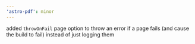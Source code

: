 ```yaml
---
'astro-pdf': minor
---
```


added `throwOnFail` page option to throw an error if a page fails (and cause the build to fail) instead of just logging them
